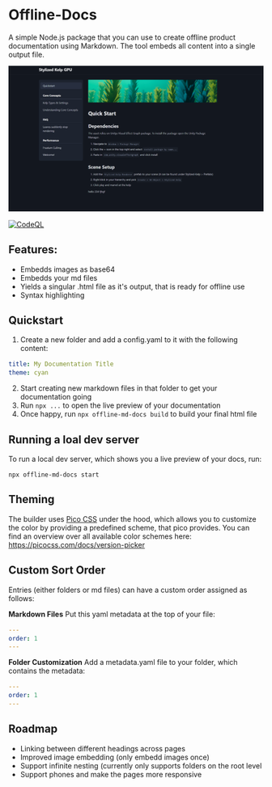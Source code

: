 # Offline-Docs
A simple Node.js package that you can use to create offline product documentation using Markdown. The tool embeds all content into a single output file.

![Example Docs Page](img/example.png)

[![CodeQL](https://github.com/Kellojo/Offline-Docs/actions/workflows/github-code-scanning/codeql/badge.svg)](https://github.com/Kellojo/Offline-Docs/actions/workflows/github-code-scanning/codeql)

## Features:
- Embedds images as base64
- Embedds your md files
- Yields a singular .html file as it's output, that is ready for offline use
- Syntax highlighting

## Quickstart
1. Create a new folder and add a config.yaml to it with the following content:
```yaml
title: My Documentation Title
theme: cyan
```
2. Start creating new markdown files in that folder to get your documentation going
3. Run `npx ...` to open the live preview of your documentation
4. Once happy, run `npx offline-md-docs build` to build your final html file

## Running a loal dev server
To run a local dev server, which shows you a live preview of your docs, run:
```
npx offline-md-docs start
```

## Theming
The builder uses [Pico CSS](https://picocss.com/) under the hood, which allows you to customize the color by providing a predefined scheme, that pico provides.
You can find an overview over all available color schemes here: https://picocss.com/docs/version-picker

## Custom Sort Order
Entries (either folders or md files) can have a custom order assigned as follows:

**Markdown Files**
Put this yaml metadata at the top of your file:
```yaml
---
order: 1
---
```

**Folder Customization**
Add a metadata.yaml file to your folder, which contains the metadata:
```yaml
---
order: 1
---
```

## Roadmap
- Linking between different headings across pages
- Improved image embedding (only embedd images once)
- Support infinite nesting (currently only supports folders on the root level
- Support phones and make the pages more responsive

